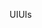 <span data-ttu-id="2fd93-101">UI</span><span class="sxs-lookup"><span data-stu-id="2fd93-101">UIs</span></span>